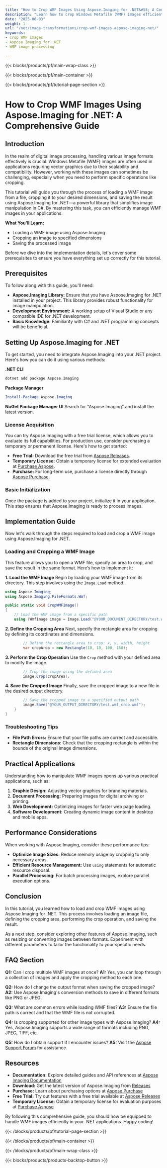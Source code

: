 ```yaml
---
title: "How to Crop WMF Images Using Aspose.Imaging for .NET&#58; A Comprehensive Guide"
description: "Learn how to crop Windows Metafile (WMF) images efficiently using Aspose.Imaging for .NET. This guide covers loading, cropping, and saving WMF images with detailed code examples."
date: "2025-06-03"
weight: 1
url: "/net/image-transformations/crop-wmf-images-aspose-imaging-net/"
keywords:
- crop WMF images
- Aspose.Imaging for .NET
- WMF image processing

---
```


{{< blocks/products/pf/main-wrap-class >}}

{{< blocks/products/pf/main-container >}}

{{< blocks/products/pf/tutorial-page-section >}}
# How to Crop WMF Images Using Aspose.Imaging for .NET: A Comprehensive Guide

## Introduction

In the realm of digital image processing, handling various image formats effectively is crucial. Windows Metafile (WMF) images are often used in applications requiring vector graphics due to their scalability and compatibility. However, working with these images can sometimes be challenging, especially when you need to perform specific operations like cropping.

This tutorial will guide you through the process of loading a WMF image from a file, cropping it to your desired dimensions, and saving the result using Aspose.Imaging for .NET—a powerful library that simplifies image manipulation in C#. By mastering this task, you can efficiently manage WMF images in your applications.

**What You'll Learn:**
- Loading a WMF image using Aspose.Imaging
- Cropping an image to specified dimensions
- Saving the processed image

Before we dive into the implementation details, let's cover some prerequisites to ensure you have everything set up correctly for this tutorial.

## Prerequisites
To follow along with this guide, you'll need:
- **Aspose.Imaging Library:** Ensure that you have Aspose.Imaging for .NET installed in your project. This library provides robust functionality for image manipulation.
- **Development Environment:** A working setup of Visual Studio or any compatible IDE for .NET development.
- **Basic Knowledge:** Familiarity with C# and .NET programming concepts will be beneficial.

## Setting Up Aspose.Imaging for .NET
To get started, you need to integrate Aspose.Imaging into your .NET project. Here's how you can do it using various methods:

**.NET CLI**
```bash
dotnet add package Aspose.Imaging
```

**Package Manager**
```powershell
Install-Package Aspose.Imaging
```

**NuGet Package Manager UI**
Search for "Aspose.Imaging" and install the latest version.

### License Acquisition
You can try Aspose.Imaging with a free trial license, which allows you to evaluate its full capabilities. For production use, consider purchasing a temporary or permanent license. Here's how to get started:
- **Free Trial:** Download the free trial from [Aspose Releases](https://releases.aspose.com/imaging/net/).
- **Temporary License:** Obtain a temporary license for extended evaluation at [Purchase Aspose](https://purchase.aspose.com/temporary-license/).
- **Purchase:** For long-term use, purchase a license directly through [Aspose Purchase](https://purchase.aspose.com/buy).

### Basic Initialization
Once the package is added to your project, initialize it in your application. This step ensures that Aspose.Imaging is ready to process images.

## Implementation Guide
Now let's walk through the steps required to load and crop a WMF image using Aspose.Imaging for .NET.

### Loading and Cropping a WMF Image
This feature allows you to open a WMF file, specify an area to crop, and save the result in the same format. Here’s how to implement it:

**1. Load the WMF Image**
Begin by loading your WMF image from its directory. This step involves using the `Image.Load` method.

```csharp
using Aspose.Imaging;
using Aspose.Imaging.FileFormats.Wmf;

public static void CropWMFImage()
{
    // Load the WMF image from a specific path
    using (WmfImage image = Image.Load("@YOUR_DOCUMENT_DIRECTORY/test.wmf") as WmfImage)
```

**2. Define the Cropping Area**
Next, specify the rectangle area for cropping by defining its coordinates and dimensions.

```csharp
        // Define the rectangle area to crop: x, y, width, height
        var cropArea = new Rectangle(10, 10, 100, 150);
```

**3. Perform the Crop Operation**
Use the `Crop` method with your defined area to modify the image.

```csharp
        // Crop the image using the defined area
        image.Crop(cropArea);
```

**4. Save the Cropped Image**
Finally, save the cropped image to a new file in the desired output directory.

```csharp
        // Save the cropped image to a specified output path
        image.Save("@YOUR_OUTPUT_DIRECTORY/test.wmf_crop.wmf");
    }
}
```

### Troubleshooting Tips
- **File Path Errors:** Ensure that your file paths are correct and accessible.
- **Rectangle Dimensions:** Check that the cropping rectangle is within the bounds of the original image dimensions.

## Practical Applications
Understanding how to manipulate WMF images opens up various practical applications, such as:
1. **Graphic Design:** Adjusting vector graphics for branding materials.
2. **Document Processing:** Preparing images for digital archiving or printing.
3. **Web Development:** Optimizing images for faster web page loading.
4. **Software Development:** Creating dynamic image content in desktop and mobile apps.

## Performance Considerations
When working with Aspose.Imaging, consider these performance tips:
- **Optimize Image Sizes:** Reduce memory usage by cropping to only necessary areas.
- **Efficient Resource Management:** Use `using` statements for automatic resource disposal.
- **Parallel Processing:** For batch processing images, explore parallel execution options.

## Conclusion
In this tutorial, you learned how to load and crop WMF images using Aspose.Imaging for .NET. This process involves loading an image file, defining the cropping area, performing the crop operation, and saving the result.

As a next step, consider exploring other features of Aspose.Imaging, such as resizing or converting images between formats. Experiment with different parameters to tailor the functionality to your specific needs.

## FAQ Section
**Q1:** Can I crop multiple WMF images at once?
**A1:** Yes, you can loop through a collection of images and apply the cropping method to each one.

**Q2:** How do I change the output format when saving the cropped image?
**A2:** Use Aspose.Imaging's conversion methods to save in different formats like PNG or JPEG.

**Q3:** What are common errors while loading WMF files?
**A3:** Ensure the file path is correct and that the WMF file is not corrupted.

**Q4:** Is cropping supported for other image types with Aspose.Imaging?
**A4:** Yes, Aspose.Imaging supports a wide range of formats including PNG, JPEG, TIFF, etc.

**Q5:** How do I obtain support if I encounter issues?
**A5:** Visit the [Aspose Support Forum](https://forum.aspose.com/c/imaging/10) for assistance.

## Resources
- **Documentation:** Explore detailed guides and API references at [Aspose Imaging Documentation](https://reference.aspose.com/imaging/net/)
- **Download:** Get the latest version of Aspose.Imaging from [Releases](https://releases.aspose.com/imaging/net/)
- **Purchase:** Learn about purchasing options at [Aspose Purchase](https://purchase.aspose.com/buy)
- **Free Trial:** Try out features with a free trial available at [Aspose Releases](https://releases.aspose.com/imaging/net/)
- **Temporary License:** Obtain a temporary license for evaluation purposes at [Purchase Aspose](https://purchase.aspose.com/temporary-license/)

By following this comprehensive guide, you should now be equipped to handle WMF images efficiently in your .NET applications. Happy coding!

{{< /blocks/products/pf/tutorial-page-section >}}

{{< /blocks/products/pf/main-container >}}

{{< /blocks/products/pf/main-wrap-class >}}

{{< blocks/products/products-backtop-button >}}